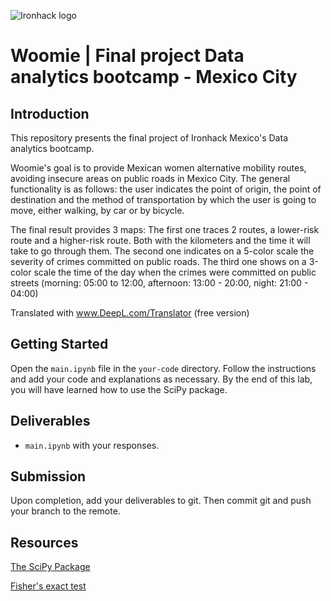 ![Ironhack logo](https://i.imgur.com/1QgrNNw.png)

# Woomie | Final project Data analytics bootcamp - Mexico City

## Introduction

This repository presents the final project of Ironhack Mexico's Data analytics bootcamp.

Woomie's goal is to provide Mexican women alternative mobility routes, avoiding insecure areas on public roads in Mexico City.
The general functionality is as follows: the user indicates the point of origin, the point of destination and the method of transportation by which the user is going to move, either walking, by car or by bicycle. 

The final result provides 3 maps: 
The first one traces 2 routes, a lower-risk route and a higher-risk route. Both with the kilometers and the time it will take to go through them.
The second one indicates on a 5-color scale the severity of crimes committed on public roads.
The third one shows on a 3-color scale the time of the day when the crimes were committed on public streets (morning: 05:00 to 12:00, afternoon: 13:00 - 20:00, night: 21:00 - 04:00) 

Translated with www.DeepL.com/Translator (free version)

## Getting Started

Open the `main.ipynb` file in the `your-code` directory. Follow the instructions and add your code and explanations as necessary. By the end of this lab, you will have learned how to use the SciPy package.

## Deliverables

- `main.ipynb` with your responses.

## Submission

Upon completion, add your deliverables to git. Then commit git and push your branch to the remote.

## Resources

[The SciPy Package](https://docs.scipy.org/doc/scipy/reference/index.html)

[Fisher's exact test](https://en.wikipedia.org/wiki/Fisher%27s_exact_test)

